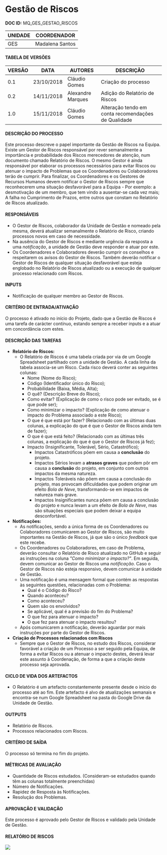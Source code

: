 # Gestão de Riscos

**DOC ID:** MQ_GES_GESTAO_RISCOS

| UNIDADE | COORDENADOR |
|---------|-------------|
|GES|Madalena Santos|

#### **TABELA DE VERSÕES**
| VERSÃO | DATA | AUTORES | DESCRIÇÃO |
|-|-|-|-|
| 0.1 | 23/10/2018 | Cláudio Gomes | Criação do processo |
| 0.2 | 14/11/2018 | Alexandre Marques | Adição do Relatório de Riscos|
| 1.0 | 15/11/2018 | Cláudio Gomes | Alteração tendo em conta recomendações de Qualidade|

#### **DESCRIÇÃO DO PROCESSO**
Este processo descreve o papel importante da Gestão de Riscos na Equipa. Existe um Gestor de Riscos responsável por rever semanalmente a importância e probabilidade dos Riscos merecedores de atenção, num documento chamado Relatório de Riscos. O mesmo Gestor é ainda responsável por elaborar os processos necessários para evitar Riscos ou atenuar o impacto de Problemas que os Coordenadores ou Colaboradores terão de cumprir. Para finalizar, os Coordenadores e os Gestores de Recursos Humanos devem notificar o Gestor de Riscos sempre que reconhecerem uma situação desfavorável para a Equipa - Por exemplo: a desmotivação de um membro, que tem vindo a ausentar-se cada vez mais; A falha no Cumprimento de Prazos, entre outros que constam no Relatório de Riscos atualizado.

#### **RESPONSÁVEIS**

- O Gestor de Riscos, colaborador da Unidade de Gestão e nomeado pela mesma, deverá atualizar semanalmente o Relatório de Risco, criando processos novos em caso de necessidade.
- Na ausência do Gestor de Riscos e mediante urgência da resposta a uma *notificação*, a unidade de Gestão deve responder e atuar por este.
- Os Coordenadores e Colaboradores deverão cumprir os conselhos e respeitarem os avisos do Gestor de Riscos. Também deverão notificar o Gestor de Riscos de qualquer situação desfavorável que esteja englobado no Relatório de Riscos atualizado ou a execução de qualquer processo relacionado com Riscos.

#### **INPUTS**
- Notificação de qualquer membro ao Gestor de Riscos.

#### **CRITÉRIO DE ENTRADA/ATIVAÇÃO**
O processo é ativado no início do Projeto, dado que a Gestão de Riscos é uma tarefa de carácter contínuo, estando sempre a receber inputs e a atuar em concordância com estes.

#### **DESCRIÇÃO DAS TAREFAS**
- **Relatório de Riscos:**
  - O Relatório de Riscos é uma tabela criada por via de um Google Spreadsheet partilhado com a unidade de Gestão. A cada linha da tabela associa-se um Risco. Cada risco deverá conter as seguintes colunas:
    - Nome (Nome do Risco);
    - Código (Identificador único do Risco);
    - Probabilidade (Baixa, Média, Alta);
    - O quê? (Descrição Breve do Risco);
    - Como evitar? (Explicação de como o risco pode ser evitado, se é que pode ser);
    - Como minimizar o impacto? (Explicação de como atenuar o impacto do Problema associado a este Risco);
    - O que é que está por fazer? (Relacionado com as últimas duas colunas, a explicação do que é que o Gestor de Riscos ainda tem de fazer);
    - O que é que está feito? (Relacionado com as últimas três colunas, a explicação do que é que o Gestor de Riscos já fez);
    - Impacto (Insignificante, Tolerável, Sério, Catastrófico);
      - Impactos Catastróficos põem em causa a **conclusão** do projeto.
      - Impactos Sérios levam a **atrasos graves** que podem pôr em causa a **conclusão** do projeto, em conjunto com outros impactos da mesma natureza.
      - Impactos Toleráveis não põem em causa a conclusão do projeto, mas provocam dificuldades que podem originar um efeito *Bola de Neve*, transformando-se em impactos de natureza mais grave.
      - Impactos Insignificantes nunca põem em causa a conclusão do projeto e nunca levam a um efeito de *Bola de Neve*, mas são situações especiais que podem deixar a equipa desconfortável.
- **Notificações:**
  - As notificações, sendo a única forma de os Coordenadores ou Colaboradores comunicarem ao Gestor de Riscos, são muito importantes na Gestão de Riscos, já que são o único *feedback* que este recebe.
  - Os Coordenadores ou Colaboradores, em caso de Problema, deverão consultar o Relatório de Risco atualizado no GitHub e seguir as instruções na coluna *"Como minimizar o impacto?"*. Em seguida, devem comunicar ao Gestor de Riscos uma *notificação*. Caso o Gestor de Riscos não esteja responsivo, devem comunicar à unidade de Gestão.
  - Uma notificação é uma mensagem formal que contém as respostas às seguintes questões, relacionadas com o Problema:
    - Qual é o Código do Risco?
    - Quando aconteceu?
    - Como aconteceu?
    - Quem são os envolvidos?
    - Se aplicável, qual é a previsão do fim do Problema?
    - O que fez para atenuar o impacto?
    - O que fez para atenuar o impacto resultou?
  - Após comunicarem a notificação, deverão aguardar por mais instruções por parte do Gestor de Riscos.
- **Criação de Processos relacionados com Riscos**
  - Sempre que o Gestor de Riscos, no estudo dos Riscos, considerar favorável a criação de um Processo a ser seguido pela Equipa, de forma a evitar Riscos ou a atenuar o impacto destes, deverá levar este assunto à Coordenação, de forma a que a criação deste processo seja aprovada.

#### CICLO DE VIDA DOS ARTEFACTOS
- O Relatório é um artefacto constantemente presente desde o início do processo até ao fim. Este artefacto é alvo de atualizações semanais e encontra-se num Google Spreadsheet na pasta do Google Drive da Unidade de Gestão.

#### **OUTPUTS**
- Relatório de Riscos.
- Processos relacionados com Riscos.

#### **CRITÉRIO DE SAÍDA**
O processo só termina no fim do projeto.

#### **MÉTRICAS DE AVALIAÇÃO**
- Quantidade de Riscos estudados. (Consideram-se estudados quando têm as colunas totalmente preenchidas)
- Número de Notificações.
- Rapidez de Resposta às Notificações.
- Resolução dos Problemas.

#### **APROVAÇÃO E VALIDAÇÃO**

Este processo é aprovado pelo Gestor de Riscos e validado pela Unidade de Gestão.

#### **RELATÓRIO DE RISCOS**
![](https://user-images.githubusercontent.com/34454795/48516431-43164100-e85b-11e8-9f06-19e697ccf39c.png)
